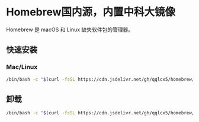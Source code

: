 # Homebrew国内源，内置中科大镜像

Homebrew 是 macOS 和 Linux 缺失软件包的管理器。

## 快速安装

### Mac/Linux

```sh
/bin/bash -c "$(curl -fsSL https://cdn.jsdelivr.net/gh/qqlcx5/homebrew/install.sh)"
```

## 卸载

```sh
/bin/bash -c "$(curl -fsSL https://cdn.jsdelivr.net/gh/qqlcx5/homebrew/uninstall.sh)"
```